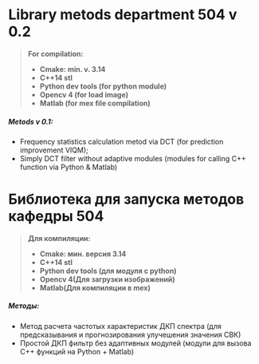 # Library metods department 504 v 0.2

> **For compilation:**
> - **Cmake: min. v. 3.14**
> - **C++14 stl**
> - **Python dev tools (for python module)**
> - **Opencv 4 (for load image)**
> - **Matlab (for mex file compilation)**

##### Metods v 0.1:
- Frequency statistics calculation metod via DCT (for prediction improvement VIQM);
- Simply DCT filter without adaptive modules (modules for calling C++ function via Python & Matlab)


# Библиотека для запуска методов кафедры 504

> **Для компиляции:**
> - **Cmake: мин. версия 3.14**
> - **C++14 stl**
> - **Python dev tools (для модуля с python)**
> - **Opencv 4(Для загрузки изображений)**
> - **Matlab(Для компиляции в mex)**

##### Методы:
- Метод расчета частотых характеристик ДКП спектра (для предсказывания и прогнозирования улучешения значения СВК)
- Простой ДКП фильтр без адаптивных модулей (модули для вызова С++ функций на Python + Matlab)
